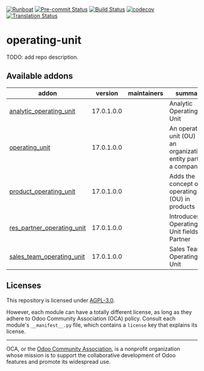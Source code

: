 
[![Runboat](https://img.shields.io/badge/runboat-Try%20me-875A7B.png)](https://runboat.odoo-community.org/builds?repo=OCA/operating-unit&target_branch=17.0)
[![Pre-commit Status](https://github.com/OCA/operating-unit/actions/workflows/pre-commit.yml/badge.svg?branch=17.0)](https://github.com/OCA/operating-unit/actions/workflows/pre-commit.yml?query=branch%3A17.0)
[![Build Status](https://github.com/OCA/operating-unit/actions/workflows/test.yml/badge.svg?branch=17.0)](https://github.com/OCA/operating-unit/actions/workflows/test.yml?query=branch%3A17.0)
[![codecov](https://codecov.io/gh/OCA/operating-unit/branch/17.0/graph/badge.svg)](https://codecov.io/gh/OCA/operating-unit)
[![Translation Status](https://translation.odoo-community.org/widgets/operating-unit-17-0/-/svg-badge.svg)](https://translation.odoo-community.org/engage/operating-unit-17-0/?utm_source=widget)

<!-- /!\ do not modify above this line -->

# operating-unit

TODO: add repo description.

<!-- /!\ do not modify below this line -->

<!-- prettier-ignore-start -->

[//]: # (addons)

Available addons
----------------
addon | version | maintainers | summary
--- | --- | --- | ---
[analytic_operating_unit](analytic_operating_unit/) | 17.0.1.0.0 |  | Analytic Operating Unit
[operating_unit](operating_unit/) | 17.0.1.0.0 |  | An operating unit (OU) is an organizational entity part of a company
[product_operating_unit](product_operating_unit/) | 17.0.1.0.0 |  | Adds the concept of operating unit (OU) in products
[res_partner_operating_unit](res_partner_operating_unit/) | 17.0.1.0.0 |  | Introduces Operating Unit fields in Partner
[sales_team_operating_unit](sales_team_operating_unit/) | 17.0.1.0.0 |  | Sales Team Operating Unit

[//]: # (end addons)

<!-- prettier-ignore-end -->

## Licenses

This repository is licensed under [AGPL-3.0](LICENSE).

However, each module can have a totally different license, as long as they adhere to Odoo Community Association (OCA)
policy. Consult each module's `__manifest__.py` file, which contains a `license` key
that explains its license.

----
OCA, or the [Odoo Community Association](http://odoo-community.org/), is a nonprofit
organization whose mission is to support the collaborative development of Odoo features
and promote its widespread use.
